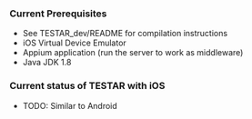 ### Current Prerequisites

- See TESTAR_dev/README for compilation instructions
- iOS Virtual Device Emulator
- Appium application (run the server to work as middleware)
- Java JDK 1.8

### Current status of TESTAR with iOS 

- TODO: Similar to Android
